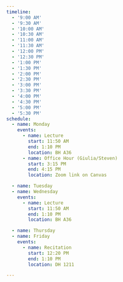 ```yaml
---
timeline:
  - '9:00 AM'
  - '9:30 AM'
  - '10:00 AM'
  - '10:30 AM'
  - '11:00 AM'
  - '11:30 AM'
  - '12:00 PM'
  - '12:30 PM'
  - '1:00 PM'
  - '1:30 PM'
  - '2:00 PM'
  - '2:30 PM'
  - '3:00 PM'
  - '3:30 PM'
  - '4:00 PM'
  - '4:30 PM'
  - '5:00 PM'
  - '5:30 PM'
schedule:
  - name: Monday
    events:
      - name: Lecture
        start: 11:50 AM 
        end: 1:10 PM 
        location: BH A36
      - name: Office Hour (Giulia/Steven)
        start: 3:15 PM 
        end: 4:15 PM 
        location: Zoom link on Canvas

  - name: Tuesday
  - name: Wednesday
    events:
      - name: Lecture
        start: 11:50 AM
        end: 1:10 PM
        location: BH A36

  - name: Thursday
  - name: Friday
    events:
      - name: Recitation
        start: 12:20 PM
        end: 1:10 PM
        location: DH 1211

---
```

